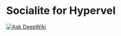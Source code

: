 Socialite for Hypervel
===

[![Ask DeepWiki](https://deepwiki.com/badge.svg)](https://deepwiki.com/hypervel/socialite)